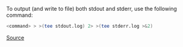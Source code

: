 To output (and write to file) both stdout and stderr, use the following command:
```bash
<command> > >(tee stdout.log) 2> >(tee stderr.log >&2)
```

[Source](http://stackoverflow.com/a/692407/5069650)
